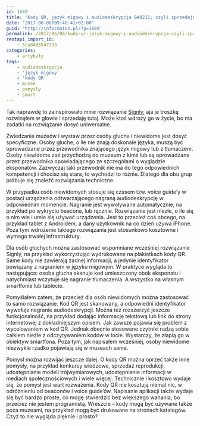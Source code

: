 ```yaml
---
id: 1689
title: 'Kody QR, język migowy i audiodeskrypcja &#8211; czyli sprzedaję kolejny pomysł'
date: '2017-06-08T09:48:41+02:00'
guid: 'http://informaton.pl/?p=1689'
permalink: /2017/06/08/kody-qr-jezyk-migowy-i-audiodeskrypcja-czyli-sprzedaje-kolejny-pomysl/
restapi_import_id:
    - 5ca8405547793
categories:
    - artykuły
tags:
    - audiodeskrypcja
    - 'język migowy'
    - 'kody QR'
    - muzea
    - pomysły
    - smart
---
```


Tak naprawdę to zainspirowało mnie rozwiązanie [Signly](https://signly.co/), aja je troszkę rozwinąłem w głowie i sprzedaję tutaj. Może ktoś wdroży go w życie, bo ma zadatki na rozwiązanie dosyć uniwersalne.

Zwiedzanie muzeów i wystaw przez osoby głuche i niewidome jest dosyć specyficzne. Osoby głuche, o ile nie znają doskonale języka, muszą być oprowadzane przez przewodnika znającego język migowy lub z tłumaczem. Osoby niewidome zaś przychodzą do muzeum z kimś lub są oprowadzane przez przewodnika opowiadającego ze szczegółami o wyglądzie eksponatów. Zazwyczaj taki przewodnik nie ma do tego odpowiednich kompetencji i chociaż się stara, to wychodzi to różnie. Dlatego dla obu grup próbuje się znaleźć rozwiązania techniczne.

W przypadku osób niewidomych stosuje się czasem tzw. voice guide’y w postaci urządzenia odtwarzającego nagraną audiodeskrypcję w odpowiednim momencie. Nagranie jest wywoływane automatycznie, na przykład po wykryciu beacona, lub ręcznie. Rozwiązanie jest niezłe, o ile się o nim wie i umie się używać urządzenia. Jest to przecież coś obcego, na przykład tablet z Androidem, a dany użytkownik na co dzień używa iPhone. Poza tym wdrożenie takiego rozwiązania jest stosunkowo kosztowne i wymaga trwałej infrastruktury.

Dla osób głuchych można zastosować wspomniane wcześniej rozwiązanie Signly, na przykład wykorzystując wydrukowane na plakietkach kody QR. Same kody nie zawierają żadnej informacji, a jedynie identyfikator powiązany z nagraniem w języku migowym. W praktyce wygląda to następująco: osoba głucha skanuje kod umieszczony obok eksponatu i natychmiast wczytuje się nagranie tłumaczenia. A wszystko na własnym smartfonie lub tablecie.

Pomyślałem zatem, że przecież dla osób niewidomych można zastosować to samo rozwiązanie. Kod QR jest skanowany, a odpowiedni identyfikator wywołuje nagranie audiodeskrypcji. Można też rozszerzyć jeszcze funkcjonalność, na przykład dodając informację tekstową lub link do strony internetowej z dokładniejszym opisem. Jak zawsze pojawia się problem z wycelowaniem w kod QR. Jednak obecnie stosowane czytniki radzą sobie całkiem nieźle z odczytywaniem kodów w locie. Wystarczy, że złapią go w obiektyw smartfona. Poza tym, jak napisałem wcześniej, osoby niewidome niezwykle rzadko pojawiają się w muzeach same.

Pomysł można rozwijać jeszcze dalej. O kody QR można oprzeć także inne pomysły, na przykład konkursy wiedzowe, sprzedaż reprodukcji, udostępnianie modeli trójwymiarowych, udostępnianie informacji w mediach społecznościowych i wiele więcej. Technicznie i kosztowo wydaje się, że pomysł jest wart rozważenia. Kody QR nie kosztują niemal nic, w odróżnieniu od beaconów i voice guide’ów. Napisanie aplikacji także wydaje się być bardzo proste, co mogę stwierdzić bez większego wahania, bo przecież nie jestem programistą. Wreszcie – kody mogą być używane także poza muzeami, na przykład mogą być drukowane na stronach katalogów. Czyż to nie wygląda pięknie i prosto?
